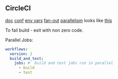 CircleCI
-

[doc](https://circleci.com/docs/)
[conf](https://circleci.com/docs/2.0/configuration-reference/#section=configuration)
[env vars](https://circleci.com/docs/2.0/env-vars)
[fan-out](https://circleci.com/docs/2.0/workflows/#fan-outfan-in-workflow-example)
[parallelism](https://circleci.com/docs/2.0/parallelism-faster-jobs/#section=projects)
  looks like [this](https://monosnap.com/file/5nrtmQDEyLbK3eff7Wa8BMpoMRn4kQ)

To fail build - exit with non zero code.

Parallel Jobs:

````yaml
workflows:
  version: 2
  build_and_test:
    jobs: #  build and test jobs run in parallel
      - build
      - test
````
